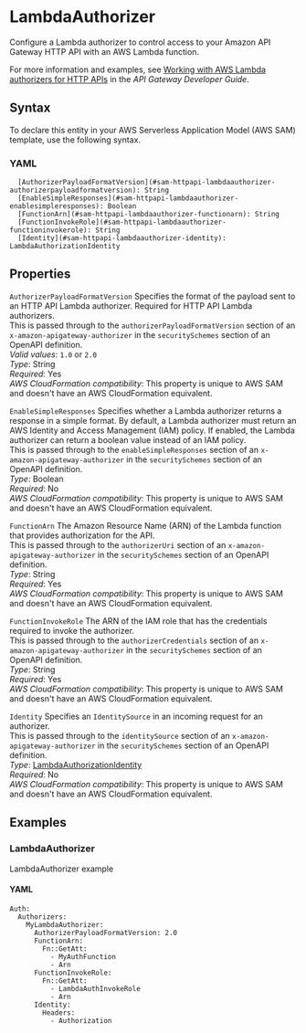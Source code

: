 # LambdaAuthorizer<a name="sam-property-httpapi-lambdaauthorizer"></a>

Configure a Lambda authorizer to control access to your Amazon API Gateway HTTP API with an AWS Lambda function\.

For more information and examples, see [Working with AWS Lambda authorizers for HTTP APIs](https://docs.aws.amazon.com/apigateway/latest/developerguide/http-api-lambda-authorizer.html) in the *API Gateway Developer Guide*\.

## Syntax<a name="sam-property-httpapi-lambdaauthorizer-syntax"></a>

To declare this entity in your AWS Serverless Application Model \(AWS SAM\) template, use the following syntax\.

### YAML<a name="sam-property-httpapi-lambdaauthorizer-syntax.yaml"></a>

```
  [AuthorizerPayloadFormatVersion](#sam-httpapi-lambdaauthorizer-authorizerpayloadformatversion): String
  [EnableSimpleResponses](#sam-httpapi-lambdaauthorizer-enablesimpleresponses): Boolean
  [FunctionArn](#sam-httpapi-lambdaauthorizer-functionarn): String
  [FunctionInvokeRole](#sam-httpapi-lambdaauthorizer-functioninvokerole): String
  [Identity](#sam-httpapi-lambdaauthorizer-identity): LambdaAuthorizationIdentity
```

## Properties<a name="sam-property-httpapi-lambdaauthorizer-properties"></a>

 `AuthorizerPayloadFormatVersion`   <a name="sam-httpapi-lambdaauthorizer-authorizerpayloadformatversion"></a>
Specifies the format of the payload sent to an HTTP API Lambda authorizer\. Required for HTTP API Lambda authorizers\.  
This is passed through to the `authorizerPayloadFormatVersion` section of an `x-amazon-apigateway-authorizer` in the `securitySchemes` section of an OpenAPI definition\.  
*Valid values*: `1.0` or `2.0`  
*Type*: String  
*Required*: Yes  
*AWS CloudFormation compatibility*: This property is unique to AWS SAM and doesn't have an AWS CloudFormation equivalent\.

 `EnableSimpleResponses`   <a name="sam-httpapi-lambdaauthorizer-enablesimpleresponses"></a>
Specifies whether a Lambda authorizer returns a response in a simple format\. By default, a Lambda authorizer must return an AWS Identity and Access Management \(IAM\) policy\. If enabled, the Lambda authorizer can return a boolean value instead of an IAM policy\.  
This is passed through to the `enableSimpleResponses` section of an `x-amazon-apigateway-authorizer` in the `securitySchemes` section of an OpenAPI definition\.  
*Type*: Boolean  
*Required*: No  
*AWS CloudFormation compatibility*: This property is unique to AWS SAM and doesn't have an AWS CloudFormation equivalent\.

 `FunctionArn`   <a name="sam-httpapi-lambdaauthorizer-functionarn"></a>
The Amazon Resource Name \(ARN\) of the Lambda function that provides authorization for the API\.  
This is passed through to the `authorizerUri` section of an `x-amazon-apigateway-authorizer` in the `securitySchemes` section of an OpenAPI definition\.  
*Type*: String  
*Required*: Yes  
*AWS CloudFormation compatibility*: This property is unique to AWS SAM and doesn't have an AWS CloudFormation equivalent\.

 `FunctionInvokeRole`   <a name="sam-httpapi-lambdaauthorizer-functioninvokerole"></a>
The ARN of the IAM role that has the credentials required to invoke the authorizer\.  
This is passed through to the `authorizerCredentials` section of an `x-amazon-apigateway-authorizer` in the `securitySchemes` section of an OpenAPI definition\.  
*Type*: String  
*Required*: Yes  
*AWS CloudFormation compatibility*: This property is unique to AWS SAM and doesn't have an AWS CloudFormation equivalent\.

 `Identity`   <a name="sam-httpapi-lambdaauthorizer-identity"></a>
Specifies an `IdentitySource` in an incoming request for an authorizer\.  
This is passed through to the `identitySource` section of an `x-amazon-apigateway-authorizer` in the `securitySchemes` section of an OpenAPI definition\.  
*Type*: [LambdaAuthorizationIdentity](sam-property-httpapi-lambdaauthorizationidentity.md)  
*Required*: No  
*AWS CloudFormation compatibility*: This property is unique to AWS SAM and doesn't have an AWS CloudFormation equivalent\.

## Examples<a name="sam-property-httpapi-lambdaauthorizer--examples"></a>

### LambdaAuthorizer<a name="sam-property-httpapi-lambdaauthorizer--examples--lambdaauthorizer"></a>

LambdaAuthorizer example

#### YAML<a name="sam-property-httpapi-lambdaauthorizer--examples--lambdaauthorizer--yaml"></a>

```
Auth:
  Authorizers:
    MyLambdaAuthorizer:
      AuthorizerPayloadFormatVersion: 2.0
      FunctionArn:
        Fn::GetAtt:
          - MyAuthFunction
          - Arn
      FunctionInvokeRole:
        Fn::GetAtt:
          - LambdaAuthInvokeRole
          - Arn
      Identity:
        Headers:
          - Authorization
```
